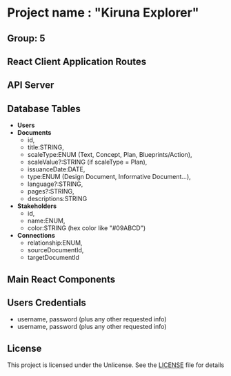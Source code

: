 # Project name : "Kiruna Explorer"

## Group: 5

## React Client Application Routes

## API Server

## Database Tables

-   **Users**
-   **Documents**
    -   id,
    -   title:STRING,
    -   scaleType:ENUM (Text, Concept, Plan, Blueprints/Action),
    -   scaleValue?:STRING (if scaleType = Plan),
    -   issuanceDate:DATE,
    -   type:ENUM (Design Document, Informative Document...),
    -   language?:STRING,
    -   pages?:STRING,
    -   descriptions:STRING
-   **Stakeholders**
    -   id,
    -   name:ENUM,
    -   color:STRING (hex color like "#09ABCD")
-   **Connections**
    -   relationship:ENUM,
    -   sourceDocumentId,
    -   targetDocumentId

## Main React Components

## Users Credentials

- username, password (plus any other requested info)
- username, password (plus any other requested info)

## License
This project is licensed under the Unlicense. See the [LICENSE](./LICENSE) file for details
